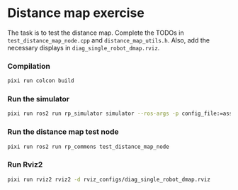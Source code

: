 # Distance map exercise
The task is to test the distance map.
Complete the TODOs in `test_distance_map_node.cpp` and `distance_map_utils.h`. Also, add the necessary displays in `diag_single_robot_dmap.rviz`.

### Compilation
```sh
pixi run colcon build
```

### Run the simulator
```sh
pixi run ros2 run rp_simulator simulator --ros-args -p config_file:=assets/diag_single_robot.yaml
```

### Run the distance map test node
```sh
pixi run ros2 run rp_commons test_distance_map_node
```

### Run Rviz2
```sh
pixi run rviz2 rviz2 -d rviz_configs/diag_single_robot_dmap.rviz 
```
